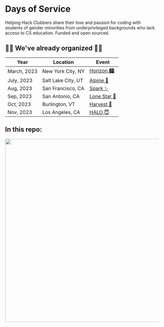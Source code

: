 # Days of Service

Helping Hack Clubbers share their love and passion for coding with students of gender minorities from underprivileged backgrounds who lack access to CS education. Funded and open sourced. 

## 🫶🏼 We've already organized 🫶🏼 

| Year | Location |  Event                                          |
| ---- | ---- | ----------------------------------------------------|
| March, 2023 | New York City, NY | [Horizon 🏙️](https://github.com/hackclub/horizon) |
| July, 2023 | Salt Lake City, UT | [Alpine 🧸](https://github.com/hackclub/alpine) |
| Aug, 2023 | San Francisco, CA | [Spark ✨](https://github.com/hackclub/spark) |
| Sep, 2023 | San Antonio, CA | [Lone Star 🤠](https://github.com/hackclub/lonestar) |
| Oct, 2023 | Burlington, VT | [Harvest 🎃](https://github.com/hackclub/harvest) |
| Nov, 2023 | Los Angeles, CA | [HALO 😇](https://github.com/hackclub/halo) |

## In this repo:

<img src="https://cloud-rbgeyix3i-hack-club-bot.vercel.app/0gh-readme.png" width="600" />
